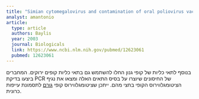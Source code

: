 ```yaml
---
title: "Simian cytomegalovirus and contamination of oral poliovirus vaccines"
analyst: amantonio
article:
  type: article
  authors: Baylis
  year: 2003
  journal: Biologicals
  link: https://www.ncbi.nlm.nih.gov/pubmed/12623061
  pubmed: 12623061
---
```


בנוסף לתאי כליות של קופי גנון החלו להשתמש גם בתאי כליות קופים ירוקים. המחברים ביצעו בדיקת PCR של החיסונים שיוצרו על בסיס התאים האלה ומצאו את נגיף הציטומגלווירוס הקופי בחצי מהם.
ייתכן שציטומגלווירוס קופי [גורם](https://www.ncbi.nlm.nih.gov/pubmed/15566831) לתסמונת עייפות כרונית.
